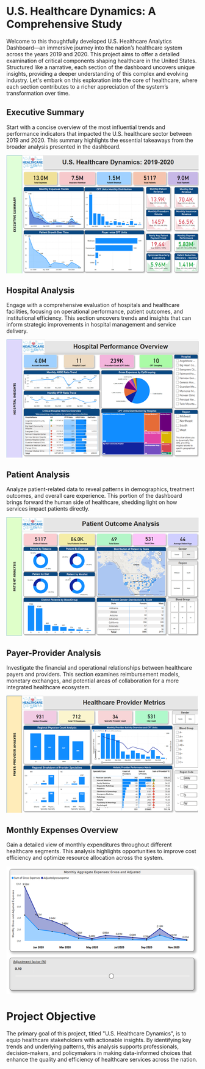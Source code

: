 # U.S. Healthcare Dynamics: A Comprehensive Study 

Welcome to this thoughtfully developed U.S. Healthcare Analytics Dashboard—an immersive journey into the nation’s healthcare system across the years 2019 and 2020. This project aims to offer a detailed examination of critical components shaping healthcare in the United States. Structured like a narrative, each section of the dashboard uncovers unique insights, providing a deeper understanding of this complex and evolving industry. Let's embark on this exploration into the core of healthcare, where each section contributes to a richer appreciation of the system’s transformation over time.

## Executive Summary
Start with a concise overview of the most influential trends and performance indicators that impacted the U.S. healthcare sector between 2019 and 2020. This summary highlights the essential takeaways from the broader analysis presented in the dashboard.

![banner](ExecutiveSummary.png)

## Hospital Analysis
Engage with a comprehensive evaluation of hospitals and healthcare facilities, focusing on operational performance, patient outcomes, and institutional efficiency. This section uncovers trends and insights that can inform strategic improvements in hospital management and service delivery.

![banner](HospitalInsights.png)

## Patient Analysis
Analyze patient-related data to reveal patterns in demographics, treatment outcomes, and overall care experience. This portion of the dashboard brings forward the human side of healthcare, shedding light on how services impact patients directly.

![banner](PatientAnalysis.png)

## Payer-Provider Analysis
Investigate the financial and operational relationships between healthcare payers and providers. This section examines reimbursement models, monetary exchanges, and potential areas of collaboration for a more integrated healthcare ecosystem.

![banner](PayerProviderAnalysis.png)

## Monthly Expenses Overview
Gain a detailed view of monthly expenditures throughout different healthcare segments. This analysis highlights opportunities to improve cost efficiency and optimize resource allocation across the system.

![banner](Expenses.png)

# Project Objective
The primary goal of this project, titled "U.S. Healthcare Dynamics", is to equip healthcare stakeholders with actionable insights. By identifying key trends and underlying patterns, this analysis supports professionals, decision-makers, and policymakers in making data-informed choices that enhance the quality and efficiency of healthcare services across the nation.
